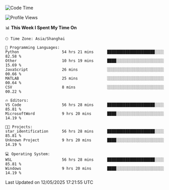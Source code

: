 <!--START_SECTION:waka-->
![Code Time](http://img.shields.io/badge/Code%20Time-2%2C826%20hrs%206%20mins-blue)

![Profile Views](http://img.shields.io/badge/Profile%20Views-0-blue)

📊 **This Week I Spent My Time On** 

```text
🕑︎ Time Zone: Asia/Shanghai

💬 Programming Languages: 
Python                   54 hrs 21 mins      █████████████████████░░░░   82.58 % 
Other                    10 hrs 19 mins      ████░░░░░░░░░░░░░░░░░░░░░   15.69 % 
JavaScript               26 mins             ░░░░░░░░░░░░░░░░░░░░░░░░░   00.66 % 
MATLAB                   25 mins             ░░░░░░░░░░░░░░░░░░░░░░░░░   00.64 % 
CSV                      8 mins              ░░░░░░░░░░░░░░░░░░░░░░░░░   00.22 % 

🔥 Editors: 
VS Code                  56 hrs 28 mins      █████████████████████░░░░   85.81 % 
MicrosoftWord            9 hrs 20 mins       ████░░░░░░░░░░░░░░░░░░░░░   14.19 % 

🐱‍💻 Projects: 
star_identification      56 hrs 28 mins      █████████████████████░░░░   85.81 % 
Unknown Project          9 hrs 20 mins       ████░░░░░░░░░░░░░░░░░░░░░   14.19 % 

💻 Operating System: 
WSL                      56 hrs 28 mins      █████████████████████░░░░   85.81 % 
Windows                  9 hrs 20 mins       ████░░░░░░░░░░░░░░░░░░░░░   14.19 % 
```


 Last Updated on 12/05/2025 17:21:55 UTC
<!--END_SECTION:waka-->